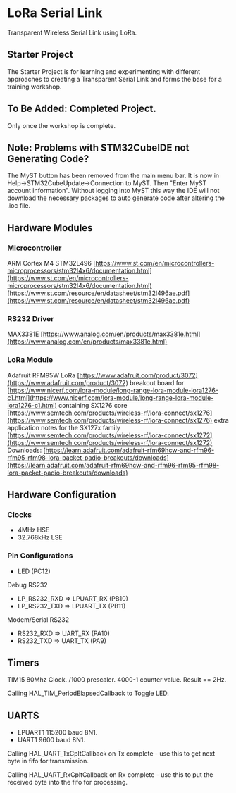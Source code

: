 # LoRa Serial Link
Transparent Wireless Serial Link using LoRa.


## Starter Project
The Starter Project is for learning and experimenting with different approaches to creating a Transparent Serial Link and forms the base for a training workshop. 

## To Be Added: Completed Project.
Only once the workshop is complete. 

## Note: Problems with STM32CubeIDE not Generating Code? 
The MyST button has been removed from the main menu bar. It is now in Help->STM32CubeUpdate->Connection to MyST. Then "Enter MyST account information".
Without logging into MyST this way the IDE will not download the necessary packages to auto generate code after altering the .ioc file. 

## Hardware Modules

### Microcontroller 
ARM Cortex M4 STM32L496 [https://www.st.com/en/microcontrollers-microprocessors/stm32l4x6/documentation.html](https://www.st.com/en/microcontrollers-microprocessors/stm32l4x6/documentation.html)
 [https://www.st.com/resource/en/datasheet/stm32l496ae.pdf](https://www.st.com/resource/en/datasheet/stm32l496ae.pdf)

### RS232 Driver 
MAX3381E [https://www.analog.com/en/products/max3381e.html](https://www.analog.com/en/products/max3381e.html)

### LoRa Module 
Adafruit RFM95W LoRa [https://www.adafruit.com/product/3072](https://www.adafruit.com/product/3072) 
breakout board for [https://www.nicerf.com/lora-module/long-range-lora-module-lora1276-c1.html](https://www.nicerf.com/lora-module/long-range-lora-module-lora1276-c1.html) 
containing SX1276 core [https://www.semtech.com/products/wireless-rf/lora-connect/sx1276](https://www.semtech.com/products/wireless-rf/lora-connect/sx1276)
extra application notes for the SX127x family [https://www.semtech.com/products/wireless-rf/lora-connect/sx1272](https://www.semtech.com/products/wireless-rf/lora-connect/sx1272)
Downloads: [https://learn.adafruit.com/adafruit-rfm69hcw-and-rfm96-rfm95-rfm98-lora-packet-padio-breakouts/downloads](https://learn.adafruit.com/adafruit-rfm69hcw-and-rfm96-rfm95-rfm98-lora-packet-padio-breakouts/downloads)


## Hardware Configuration

### Clocks
+ 4MHz HSE
+ 32.768kHz LSE

### Pin Configurations
+ LED (PC12)

Debug RS232 
+ LP_RS232_RXD => LPUART_RX (PB10)
+ LP_RS232_TXD => LPUART_TX (PB11)

Modem/Serial RS232
+ RS232_RXD => UART_RX (PA10)
+ RS232_TXD => UART_TX (PA9)

## Timers
TIM15 80Mhz Clock. /1000 prescaler. 4000-1 counter value. Result == 2Hz. 

Calling HAL_TIM_PeriodElapsedCallback to Toggle LED.

## UARTS
+ LPUART1 115200 baud 8N1.
+ UART1 9600 baud 8N1.

Calling HAL_UART_TxCpltCallback on Tx complete - use this to get next byte in fifo for transmission. 

Calling HAL_UART_RxCpltCallback on Rx complete - use this to put the received byte into the fifo for processing.
